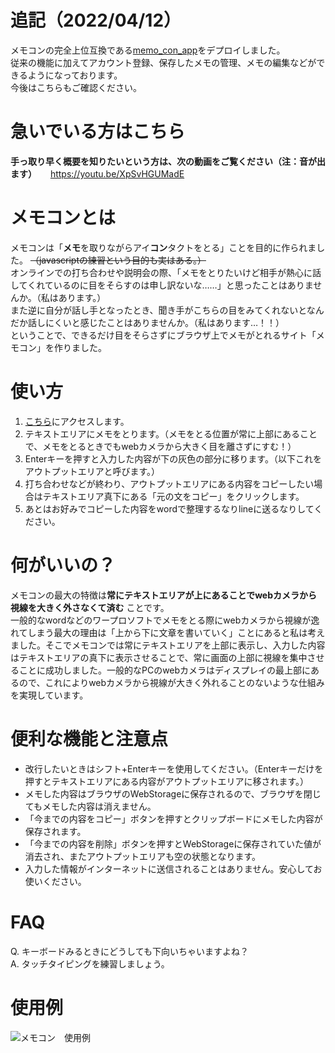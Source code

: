 # 追記（2022/04/12）
メモコンの完全上位互換である[memo_con_app](https://github.com/ken-hashimoto/memo_con_app)をデプロイしました。  
従来の機能に加えてアカウント登録、保存したメモの管理、メモの編集などができるようになっております。  
今後はこちらもご確認ください。
# 急いでいる方はこちら
**手っ取り早く概要を知りたいという方は、次の動画をご覧ください（注：音が出ます）** 　
https://youtu.be/XpSvHGUMadE
# メモコンとは
メモコンは「**メモ**を取りながらアイ**コン**タクトをとる」ことを目的に作られました。 ~~（javascriptの練習という目的も実はある。）~~   
オンラインでの打ち合わせや説明会の際、「メモをとりたいけど相手が熱心に話してくれているのに目をそらすのは申し訳ないな……」と思ったことはありませんか。（私はあります。）  
また逆に自分が話し手となったとき、聞き手がこちらの目をみてくれないとなんだか話しにくいと感じたことはありませんか。（私はあります…！！）  
ということで、できるだけ目をそらさずにブラウザ上でメモがとれるサイト「メモコン」を作りました。
# 使い方
1. [こちら](https://ken-hashimoto.github.io/memo_con/)にアクセスします。
1. テキストエリアにメモをとります。（メモをとる位置が常に上部にあることで、メモをとるときでもwebカメラから大きく目を離さずにすむ！）
1. Enterキーを押すと入力した内容が下の灰色の部分に移ります。（以下これをアウトプットエリアと呼びます。）
1. 打ち合わせなどが終わり、アウトプットエリアにある内容をコピーしたい場合はテキストエリア真下にある「元の文をコピー」をクリックします。
1. あとはお好みでコピーした内容をwordで整理するなりlineに送るなりしてください。
# 何がいいの？
メモコンの最大の特徴は**常にテキストエリアが上にあることでwebカメラから視線を大きく外さなくて済む** ことです。  
一般的なwordなどのワープロソフトでメモをとる際にwebカメラから視線が逸れてしまう最大の理由は「上から下に文章を書いていく」ことにあると私は考えました。そこでメモコンでは常にテキストエリアを上部に表示し、入力した内容はテキストエリアの真下に表示させることで、常に画面の上部に視線を集中させることに成功しました。一般的なPCのwebカメラはディスプレイの最上部にあるので、これによりwebカメラから視線が大きく外れることのないような仕組みを実現しています。

# 便利な機能と注意点
* 改行したいときはシフト+Enterキーを使用してください。（Enterキーだけを押すとテキストエリアにある内容がアウトプットエリアに移されます。）
* メモした内容はブラウザのWebStorageに保存されるので、ブラウザを閉じてもメモした内容は消えません。
* 「今までの内容をコピー」ボタンを押すとクリップボードにメモした内容が保存されます。
* 「今までの内容を削除」ボタンを押すとWebStorageに保存されていた値が消去され、またアウトプットエリアも空の状態となります。
* 入力した情報がインターネットに送信されることはありません。安心してお使いください。
# FAQ
Q. キーボードみるときにどうしても下向いちゃいますよね？  
A. タッチタイピングを練習しましょう。
# 使用例

![メモコン　使用例](https://user-images.githubusercontent.com/98263011/161243503-0dbd845f-a132-49fb-b99f-8dace486d393.gif)
